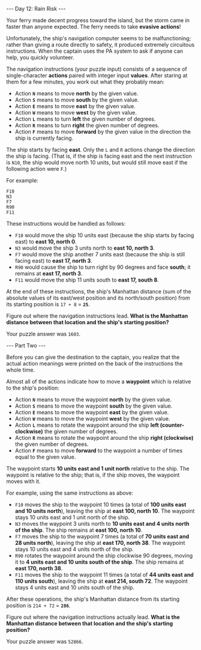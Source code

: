 --- Day 12: Rain Risk ---

Your ferry made decent progress toward the island, but the storm came in faster
than anyone expected. The ferry needs to take **evasive actions**!

Unfortunately, the ship's navigation computer seems to be malfunctioning;
rather than giving a route directly to safety, it produced extremely circuitous
instructions. When the captain uses the PA system to ask if anyone can help,
you quickly volunteer.

The navigation instructions (your puzzle input) consists of a sequence of
single-character **actions** paired with integer input **values**. After
staring at them for a few minutes, you work out what they probably mean:

- Action **`N`** means to move **north** by the given value.
- Action **`S`** means to move **south** by the given value.
- Action **`E`** means to move **east** by the given value.
- Action **`W`** means to move **west** by the given value.
- Action **`L`** means to turn **left** the given number of degrees.
- Action **`R`** means to turn **right** the given number of degrees.
- Action **`F`** means to move **forward** by the given value in the direction
  the ship is currently facing.

The ship starts by facing **east**. Only the `L` and `R` actions change the
direction the ship is facing. (That is, if the ship is facing east and the next
instruction is `N10`, the ship would move north 10 units, but would still move
east if the following action were `F`.)

For example:

```
F10
N3
F7
R90
F11
```

These instructions would be handled as follows:

- `F10` would move the ship 10 units east (because the ship starts by facing
  east) to **east 10, north 0**.
- `N3` would move the ship 3 units north to **east 10, north 3**.
- `F7` would move the ship another 7 units east (because the ship is still
  facing east) to **east 17, north 3**.
- `R90` would cause the ship to turn right by 90 degrees and face **south**; it
  remains at **east 17, north 3**.
- `F11` would move the ship 11 units south to **east 17, south 8**.

At the end of these instructions, the ship's Manhattan distance (sum of the
absolute values of its east/west position and its north/south position) from
its starting position is `17 + 8` = **`25`**.

Figure out where the navigation instructions lead. **What is the Manhattan
distance between that location and the ship's starting position?**

Your puzzle answer was `1603`.

--- Part Two ---

Before you can give the destination to the captain, you realize that the actual
action meanings were printed on the back of the instructions the whole time.

Almost all of the actions indicate how to move a **waypoint** which is relative
to the ship's position:

- Action **`N`** means to move the waypoint **north** by the given value.
- Action **`S`** means to move the waypoint **south** by the given value.
- Action **`E`** means to move the waypoint **east** by the given value.
- Action **`W`** means to move the waypoint **west** by the given value.
- Action **`L`** means to rotate the waypoint around the ship **left
  (counter-clockwise)** the given number of degrees.
- Action **`R`** means to rotate the waypoint around the ship **right
  (clockwise)** the given number of degrees.
- Action **`F`** means to move **forward** to the waypoint a number of times
  equal to the given value.

The waypoint starts **10 units east and 1 unit north** relative to the ship.
The waypoint is relative to the ship; that is, if the ship moves, the waypoint
moves with it.

For example, using the same instructions as above:

- `F10` moves the ship to the waypoint 10 times (a total of **100 units east
  and 10 units north**), leaving the ship at **east 100, north 10**. The
  waypoint stays 10 units east and 1 unit north of the ship.
- `N3` moves the waypoint 3 units north to **10 units east and 4 units north of
  the ship**. The ship remains at **east 100, north 10**.
- `F7` moves the ship to the waypoint 7 times (a total of **70 units east and
  28 units north**), leaving the ship at **east 170, north 38**. The waypoint
  stays 10 units east and 4 units north of the ship.
- `R90` rotates the waypoint around the ship clockwise 90 degrees, moving it to
  **4 units east and 10 units south of the ship**. The ship remains at **east
  170, north 38**.
- `F11` moves the ship to the waypoint 11 times (a total of **44 units east and
  110 units south**), leaving the ship at **east 214, south 72**. The waypoint
  stays 4 units east and 10 units south of the ship.

After these operations, the ship's Manhattan distance from its starting
position is `214 + 72` = **`286`**.

Figure out where the navigation instructions actually lead. **What is the
Manhattan distance between that location and the ship's starting position?**

Your puzzle answer was `52866`.
